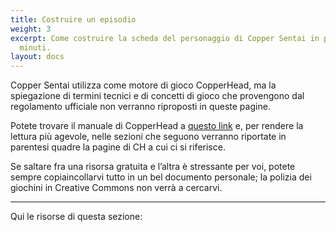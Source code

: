 ```yaml
---
title: Costruire un episodio
weight: 3
excerpt: Come costruire la scheda del personaggio di Copper Sentai in pochissimi
  minuti.
layout: docs
---
```

Copper Sentai utilizza come motore di gioco CopperHead, ma la spiegazione di termini tecnici e di concetti di gioco che provengono dal regolamento ufficiale non verranno riproposti in queste pagine.

Potete trovare il manuale di CopperHead a [questo link](https://www.facebook.com/groups/EpigoniGDR) e, per rendere la lettura più agevole, nelle sezioni che seguono verranno riportate in parentesi quadre la pagine di CH a cui ci si riferisce.

Se saltare fra una risorsa gratuita e l’altra è stressante per voi, potete sempre copiaincollarvi tutto in un bel documento personale; la polizia dei giochini in Creative Commons non verrà a cercarvi.

***

Qui le risorse di questa sezione:
